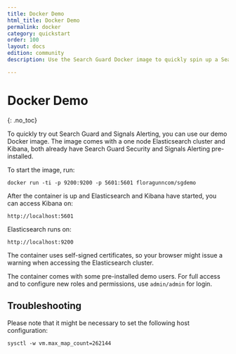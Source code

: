 ```yaml
---
title: Docker Demo
html_title: Docker Demo
permalink: docker
category: quickstart
order: 100
layout: docs
edition: community
description: Use the Search Guard Docker image to quickly spin up a Search Guard equipped Elasticsearch and Kibana instance.

---
```


<!--- Copyright 2020 floragunn GmbH -->

# Docker Demo 
{: .no_toc}

To quickly try out Search Guard and Signals Alerting, you can use our demo Docker image. The image comes with a one node Elasticsearch cluster and Kibana, both already have Search Guard Security and Signals Alerting pre-installed.

To start the image, run:

```
docker run -ti -p 9200:9200 -p 5601:5601 floragunncom/sgdemo
```

After the container is up and Elasticsearch and Kibana have started, you can access Kibana on:

```
http://localhost:5601 
```

Elasticsearch runs on:

```
http://localhost:9200
```

The container uses self-signed certificates, so your browser might issue a warning when accessing the Elasticsearch cluster.

The container comes with some pre-installed demo users. For full access and to configure new roles and permissions, use ```admin/admin``` for login. 

## Troubleshooting

Please note that it might be necessary to set the following host configuration:

`sysctl -w vm.max_map_count=262144`